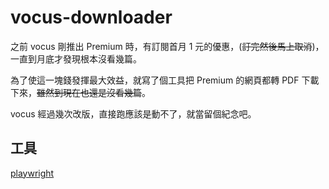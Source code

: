 # vocus-downloader
之前 vocus 剛推出 Premium 時，有訂閱首月 1 元的優惠，(~~訂完然後馬上取消~~)，一直到月底才發現根本沒看幾篇。

為了使這一塊錢發揮最大效益，就寫了個工具把 Premium 的網頁都轉 PDF 下載下來，~~雖然到現在也還是沒看幾篇~~。

vocus 經過幾次改版，直接跑應該是動不了，就當留個紀念吧。

## 工具
[playwright](https://github.com/microsoft/playwright)
